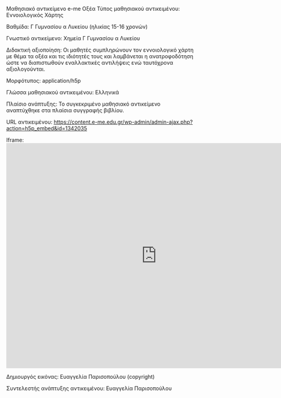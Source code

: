 Μαθησιακό αντικείμενο e-me Οξέα Τύπος μαθησιακού αντικειμένου: Εννοιολογικός Χάρτης

Βαθμίδα: Γ Γυμνασίου α Λυκείου (ηλικίας 15-16 χρονών)

Γνωστικό αντικείμενο: Χημεία Γ Γυμνασίου α Λυκείου 

Διδακτική αξιοποίηση: Οι μαθητές συμπληρώνουν τον εννοιολογικό χάρτη με θέμα τα οξέα και τις ιδιότητές τους και λαμβάνεται η ανατροφοδότηση ώστε να διαπιστωθούν εναλλακτικές αντιλήψεις ενώ ταυτόχρονα αξιολογούνται.

Μορφότυπος: application/h5p

Γλώσσα μαθησιακού αντικειμένου: Ελληνικά

Πλαίσιο ανάπτυξης: Το συγκεκριμένο μαθησιακό αντικείμενο αναπτύχθηκε στα πλαίσια συγγραφής βιβλίου.

URL αντικειμένου: https://content.e-me.edu.gr/wp-admin/admin-ajax.php?action=h5p_embed&id=1342035

Iframe: <iframe src="https://content.e-me.edu.gr/wp-admin/admin-ajax.php?action=h5p_embed&id=1342035" width="800" height="600" frameborder="0" allowfullscreen="allowfullscreen"></iframe><script src="https://content.e-me.edu.gr/wp-content/plugins/h5p/h5p-php-library/js/h5p-resizer.js" charset="UTF-8"></script>

Δημιουργός εικόνας: Ευαγγελία Παρισοπούλου (copyright)

Συντελεστής ανάπτυξης αντικειμένου: Ευαγγελία Παρισοπούλου
